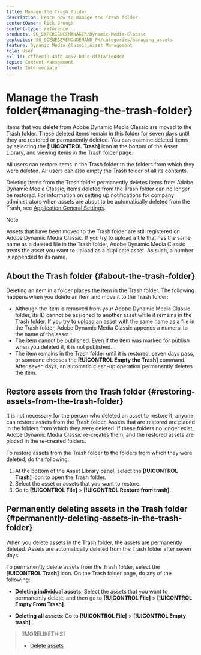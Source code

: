 ```yaml
---
title: Manage the Trash folder
description: Learn how to manage the Trash folder.
contentOwner: Rick Brough
content-type: reference
products: SG_EXPERIENCEMANAGER/Dynamic-Media-Classic
geptopics: SG_SCENESEVENONDEMAND_PK/categories/managing_assets
feature: Dynamic Media Classic,Asset Management
role: User
exl-id: cffeec19-43fd-4a97-bdcc-df81af108ddd
topic: Content Management
level: Intermediate
---
```

# Manage the Trash folder{#managing-the-trash-folder}

Items that you delete from Adobe Dynamic Media Classic are moved to the Trash folder. These deleted items remain in this folder for seven days until they are restored or permanently deleted. You can examine deleted items by selecting the **[!UICONTROL Trash]** icon at the bottom of the Asset Library, and viewing items in the Trash folder page.

All users can restore items in the Trash folder to the folders from which they were deleted. All users can also empty the Trash folder of all its contents.

Deleting items from the Trash folder permanently deletes items from Adobe Dynamic Media Classic; items deleted from the Trash folder can no longer be restored. For information on setting up notifications for company administrators when assets are about to be automatically deleted from the Trash, see [Application General Settings](application-setup.md#general_settings).

>[!NOTE]
>
>Assets that have been moved to the Trash folder are still registered on Adobe Dynamic Media Classic. If you try to upload a file that has the same name as a deleted file in the Trash folder, Adobe Dynamic Media Classic treats the asset you want to upload as a duplicate asset. As such, a number is appended to its name.

## About the Trash folder {#about-the-trash-folder}

Deleting an item in a folder places the item in the Trash folder. The following happens when you delete an item and move it to the Trash folder:

* Although the item is removed from your Adobe Dynamic Media Classic folder, its ID cannot be assigned to another asset while it remains in the Trash folder. If you try to upload an asset with the same name as a file in the Trash folder, Adobe Dynamic Media Classic appends a numeral to the name of the asset. 
* The item cannot be published. Even if the item was marked for publish when you deleted it, it is not published.
* The item remains in the Trash folder until it is restored, seven days pass, or someone chooses the **[!UICONTROL Empty the Trash]** command. After seven days, an automatic clean-up operation permanently deletes the item.

## Restore assets from the Trash folder {#restoring-assets-from-the-trash-folder}

It is not necessary for the person who deleted an asset to restore it; anyone can restore assets from the Trash folder. Assets that are restored are placed in the folders from which they were deleted. If these folders no longer exist, Adobe Dynamic Media Classic re-creates them, and the restored assets are placed in the re-created folders.

To restore assets from the Trash folder to the folders from which they were deleted, do the following:

1. At the bottom of the Asset Library panel, select the **[!UICONTROL Trash]** icon to open the Trash folder.
1. Select the asset or assets that you want to restore.
1. Go to **[!UICONTROL File]** > **[!UICONTROL Restore from trash]**.

## Permanently deleting assets in the Trash folder {#permanently-deleting-assets-in-the-trash-folder}

When you delete assets in the Trash folder, the assets are permanently deleted. Assets are automatically deleted from the Trash folder after seven days.

To permanently delete assets from the Trash folder, select the **[!UICONTROL Trash]** icon. On the Trash folder page, do any of the following:

* **Deleting individual assets**: Select the assets that you want to permanently delete, and then go to **[!UICONTROL File]** > **[!UICONTROL Empty From Trash]**.

* **Deleting all assets**: Go to **[!UICONTROL File]** > **[!UICONTROL Empty trash]**.

>[!MORELIKETHIS]
>
>* [Delete assets](moving-renaming-deleting-assets.md#delete_assets)
